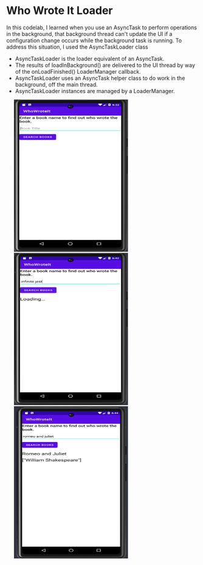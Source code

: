 # Who Wrote It Loader

In this codelab, I learned when you use an AsyncTask to perform operations in the background, that background thread can't update the UI if a configuration change occurs while the background task is running. To address this situation, I used the AsyncTaskLoader class <br />

- AsyncTaskLoader is the loader equivalent of an AsyncTask.
- The results of loadInBackground() are delivered to the UI thread by way of the onLoadFinished() LoaderManager callback.
- AsyncTaskLoader uses an AsyncTask helper class to do work in the background, off the main thread.
- AsyncTaskLoader instances are managed by a LoaderManager. <br />

<p float="left">
  <img src="who_wrote_it_loader_main.png" width="300" height="400" hspace="20">
  <img src="who_wrote_it_loader_loading_screen.png" width="300" height="400" hspace="20">
  <img src="who_wrote_it_loader_inquiry.png" width="300" height="400" hspace="20">
</p>